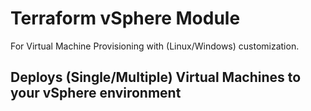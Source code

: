 # Terraform vSphere Module

For Virtual Machine Provisioning with (Linux/Windows) customization.

## Deploys (Single/Multiple) Virtual Machines to your vSphere environment
